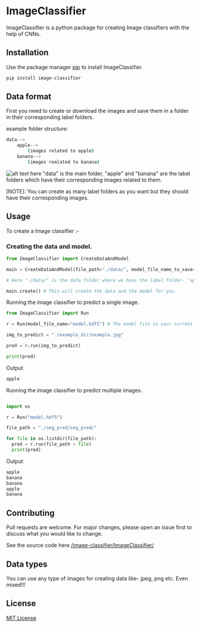 # ImageClassifier

ImageClassifier is a python package for creating Image classifiers with the help of CNNs.

## Installation

Use the package manager [pip](https://pip.pypa.io/en/stable/) to install ImageClassifier.

```bash
pip install image-classifier
```
## Data format

First you need to create or download the images and save them in a folder in their corresponding label folders.

example folder structure:
```bash
data-->
    apple-->
        (images related to apple)
    banana-->
        (images realated to banana)
```
![alt text](https://drive.google.com/file/d/1RVZXutlC3WwjSJYja_yzqOupS1auh_Sl/view "example_data")
here "data" is the main folder, "apple" and "banana" are the label folders which have their corresponding images related to them.

[NOTE]: You can create as many label folders as you want but they should have their corresponding images.

## Usage 

To create a Image classifier :-

### Creating the data and model.

```python
from ImageClassifier import CreateDataAndModel

main = CreateDataAndModel(file_path="./data/", model_file_name_to_save="model.hdf5", init_lr=0.0001, epochs=100, batch_size=32)

# Here "./data/" is the data folder where we have the label folder- "apple" and "banana" (Remember to include a "/" after the folder like "./data/" ). Basically, you have to give the data folder path where you have the label folders, it can also be like "./seg_pred/seg_pred/".   

main.create() # This will create the data and the model for you.
```

Running the image classifier to predict a single image.

```python
from ImageClassifier import Run

r = Run(model_file_name="model.hdf5") # The model file in your current directory

img_to_predict = "./example_dir/example.jpg"

pred = r.run(img_to_predict)

print(pred)

```
Output

```bash
apple
```

Running the image classifier to predict multiple images.

```python

import os

r = Run("model.hdf5")

file_path = "./seg_pred/seg_pred/"

for file in os.listdir(file_path):
  pred = r.run(file_path + file)
  print(pred)

```
Output
```bash
apple
banana
banana
apple
banana
```


## Contributing

Pull requests are welcome. For major changes, please open an issue first to discuss what you would like to change.

See the source code here [/image-classifier/ImageClassifier/](https://github.com/pranav377/image-classifier/tree/main/ImageClassifier)

## Data types

You can use any type of images for creating data like- jpeg, png etc. Even mixed!!!

## License

[MIT License](https://github.com/pranav377/image-classifier/blob/main/LICENSE)

